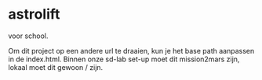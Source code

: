 # astrolift
voor school.

Om dit project op een andere url te draaien, kun je het base path aanpassen in de index.html. Binnen onze sd-lab set-up moet dit mission2mars zijn, lokaal moet dit gewoon / zijn.